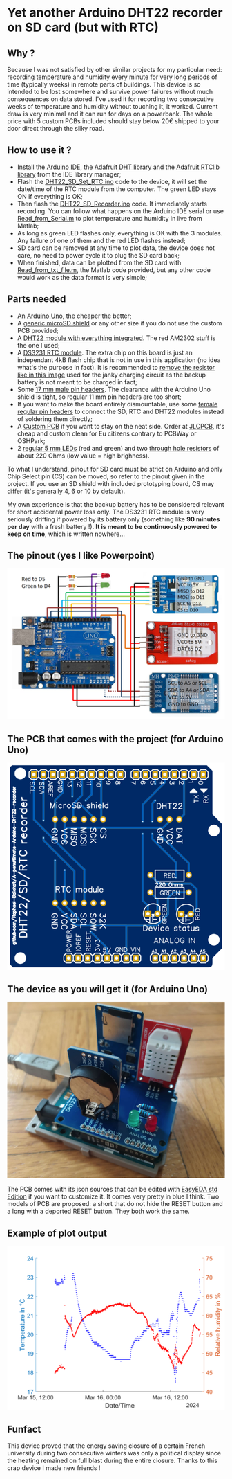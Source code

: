 # Yet another Arduino DHT22 recorder on SD card (but with RTC)

## Why ?
Because I was not satisfied by other similar projects for my particular need: recording temperature and humidity every minute for very long periods of time (typically weeks) in remote parts of buildings. This device is so intended to be lost somewhere and survive power failures without much consequences on data stored. I've used it for recording two consecutive weeks of temperature and humidity without touching it, it worked. Current draw is very minimal and it can run for days on a powerbank. The whole price with 5 custom PCBs included should stay below 20€ shipped to your door direct through the silky road.

## How to use it ?
- Install the [Arduino IDE](https://www.arduino.cc/en/software), the [Adafruit DHT library](https://github.com/adafruit/DHT-sensor-library) and the [Adafruit RTClib library](https://github.com/adafruit/RTClib) from the IDE library manager;
- Flash the [DHT22_SD_Set_RTC.ino](Codes/DHT22_SD_Set_RTC/DHT22_SD_Set_RTC.ino) code to the device, it will set the date/time of the RTC module from the computer. The green LED stays ON if everything is OK;
- Then flash the [DHT22_SD_Recorder.ino](Codes/DHT22_SD_Recorder/DHT22_SD_Recorder.ino) code. It immediately starts recording. You can follow what happens on the Arduino IDE serial or use [Read_from_Serial.m](Matlab_Stuff/Read_from_Serial.m) to plot temperature and humidity in live from Matlab;
- As long as green LED flashes only, everything is OK with the 3 modules. Any failure of one of them and the red LED flashes instead;
- SD card can be removed at any time to plot data, the device does not care, no need to power cycle it to plug the SD card back;
- When finished, data can be plotted from the SD card with [Read_from_txt_file.m](Matlab_Stuff/Read_from_txt_file.m), the Matlab code provided, but any other code would work as the data format is very simple;
 
## Parts needed
- An [Arduino Uno](https://fr.aliexpress.com/item/1005006088733150.html), the cheaper the better;
- A [generic microSD shield](https://fr.aliexpress.com/item/1005006059963950.html) or any other size if you do not use the custom PCB provided;
- A [DHT22 module with everything integrated](https://fr.aliexpress.com/item/1005005996195284.html). The red AM2302 stuff is the one I used;
- A [DS3231 RTC module](https://fr.aliexpress.com/item/1005005973972157.html). The extra chip on this board is just an independant 4kB flash chip that is not in use in this application (no idea what's the purpose in fact). It is recommended to [remove the resistor like in this image](Pictures/Resistor_to_remove.png) used for the janky charging circuit as the backup battery is not meant to be charged in fact;
- Some [17 mm male pin headers](https://fr.aliexpress.com/item/1005006104110168.html). The clearance with the Arduino Uno shield is tight, so regular 11 mm pin headers are too short;
- If you want to make the board entirely dismountable, use some [female regular pin headers](https://fr.aliexpress.com/item/1005006468451122.html) to connect the SD, RTC and DHT22 modules instead of soldering them directly;
- A [Custom PCB](https://github.com/Raphael-Boichot/A-penultimate-Arduino-DHT22-recorder/tree/main/PCB) if you want to stay on the neat side. Order at [JLCPCB](https://jlcpcb.com/), it's cheap and custom clean for Eu citizens contrary to PCBWay or OSHPark;
- 2 [regular 5 mm LEDs](https://fr.aliexpress.com/item/32848810276.html) (red and green) and two [through hole resistors](https://fr.aliexpress.com/item/32866216363.html) of about 220 Ohms (low value = high brighness).

To what I understand, pinout for SD card must be strict on Arduino and only Chip Select pin (CS) can be moved, so refer to the pinout given in the project. If you use an SD shield with included prototyping board, CS may differ (it's generally 4, 6 or 10 by default).

My own experience is that the backup battery has to be considered relevant for short accidental power loss only. The DS3231 RTC module is very seriously drifting if powered by its battery only (something like **90 minutes per day** with a fresh battery !). **It is meant to be continuously powered to keep on time**, which is written nowhere...
  
## The pinout (yes I like Powerpoint)
![](Pictures/Schematic_DHT22.png)

## The PCB that comes with the project (for Arduino Uno)
![](PCB/Short/PCB.png)

## The device as you will get it (for Arduino Uno)
![](Pictures/Device_with_PCB.jpg)

The PCB comes with its json sources that can be edited with [EasyEDA std Edition](https://easyeda.com/page/download) if you want to customize it. It comes very pretty in blue I think. Two models of PCB are proposed: a short that do not hide the RESET button and a long with a deported RESET button. They both work the same.

## Example of plot output
![](Matlab_Stuff/Plot.png)

## Funfact
This device proved that the energy saving closure of a certain French university during two consecutive winters was only a political display since the heating remained on full blast during the entire closure. Thanks to this crap device I made new friends !
